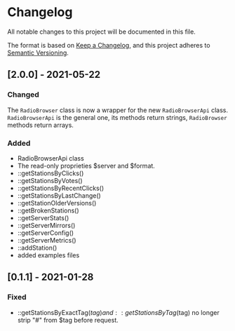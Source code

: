 # Changelog

All notable changes to this project will be documented in this file.

The format is based on [Keep a Changelog](https://keepachangelog.com/en/1.0.0/),
and this project adheres to [Semantic Versioning](https://semver.org/spec/v2.0.0.html).

## [2.0.0] - 2021-05-22

### Changed

The `RadioBrowser` class is now a wrapper for the new `RadioBrowserApi` class.
`RadioBrowserApi` is the general one, its methods return strings, `RadioBrowser` methods return arrays.

### Added
- RadioBrowserApi class
- The read-only proprieties $server and $format.
- ::getStationsByClicks()
- ::getStationsByVotes()
- ::getStationsByRecentClicks()
- ::getStationsByLastChange()
- ::getStationOlderVersions()
- ::getBrokenStations()
- ::getServerStats()
- ::getServerMirrors()
- ::getServerConfig()
- ::getServerMetrics()
- ::addStation()
- added examples files

## [0.1.1] - 2021-01-28

### Fixed
- ::getStationsByExactTag($tag) and ::getStationsByTag($tag) no longer strip "#" from $tag before request.

